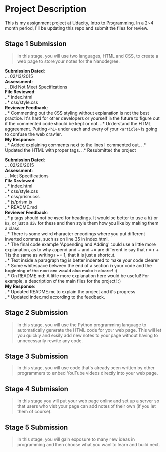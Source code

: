 # Project Description

This is my assignment project at Udacity, [Intro to Programming](https://www.udacity.com/course/nd000). In a 2~4 month period, I'll be updating this repo and submit the files for review.

## Stage 1 Submission
> In this stage, you will use two languages, HTML and CSS, to create a web page to store your notes for the Nanodegree.

**Submission Dated**:      
... 02/13/2015  
**Assessment**:           
... Did Not Meet Specifications  
**File Reviewed**:         
..* index.html  
..* css/style.css   
**Reviewer Feedback**:  
..* Commenting out the CSS styling without explanation is not the best practice. It's hard for other developers or yourself in the future to figure out if the commented code should be kept or not.
..* Understand the HTML aggreement. Putting `<h1>` under each and every of your `<article>` is going to confuse the web crawler.  
**My Response**:  
..* Added explaining comments next to the lines I commented out.
..* Updated the HTML with proper tags.
..* Resubmitted the project


**Submission Dated**:      
... 02/20/2015  
**Assessment**:           
... Met Specifications  
**File Reviewed**:         
..* index.html  
..* css/style.css  
..* css/prism.css  
..* js/prism.js  
..* README.md  
**Reviewer Feedback**:  
..* `p` tags should not be used for headings. It would be better to use a `h1` or `h2`, or just a `div` for these and then style them how you like by making them a class.  
..* There is some weird character encodings where you put different inverted commas, such as on line 35 in index.html.  
..* The final code example 'Appending and Adding' could use a little more explanation, as to why append and + and += are different ie say that r = r + 1 is the same as writing r += 1, that it is just a shortcut.  
..* Text inside a paragraph tag is better indented to make your code clearer  
..* Some whitespace between the end of a section in your code and the beginning of the next one would also make it clearer! :)  
..* On README.md: A little more explanation here would be useful! For example, a description of the main files for the project! :)  
**My Response**:  
..* Updated README.md to explain the project and it's progress  
..* Updated index.md according to the feedback.

## Stage 2 Submission
> In this stage, you will use the Python programming language to automatically generate the HTML code for your web page. This will let you quickly and easily add new notes to your page without having to unnecessarily rewrite any code.

## Stage 3 Submission
>In this stage, you will use code that's already been written by other programmers to embed YouTube videos directly into your web page.

## Stage 4 Submission
>In this stage you will put your web page online and set up a server so that users who visit your page can add notes of their own (if you let them of course).

## Stage 5 Submission
>In this stage, you will gain exposure to many new ideas in programming and then choose what you want to learn and build next.
